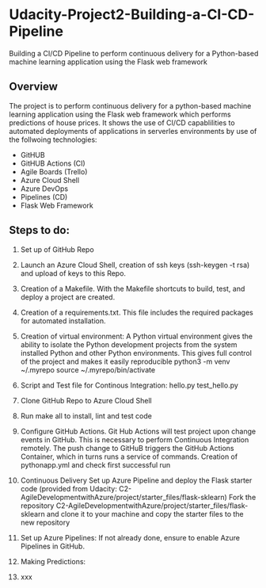 # Udacity-Project2-Building-a-CI-CD-Pipeline
Building a CI/CD Pipeline to perform continuous delivery for a Python-based machine learning application using the Flask web framework

## Overview
The project is to perform continuous delivery for a python-based machine learning application using the Flask web framework which performs predictions of house prices. It shows the use of CI/CD capablilities to automated deployments of applications in serverles environments by use of the follwoing technologies:
- GitHUB
- GitHUB Actions (CI)
- Agile Boards (Trello)
- Azure Cloud Shell
- Azure DevOps
- Pipelines (CD)
- Flask Web Framework

## Steps to do:
1. Set up of GitHub Repo
2. Launch an Azure Cloud Shell, creation of ssh keys (ssh-keygen -t rsa) and upload of keys to this Repo.
3. Creation of a Makefile. With the Makefile shortcuts to build, test, and deploy a project are created.
4. Creation of a requirements.txt. This file includes the required packages for automated installation.
5. Creation of virtual environment: 
A Python virtual environment gives the ability to isolate the Python development projects from the system installed Python and other Python environments. This gives full control of the project and makes it easily reproducible
          python3 -m venv ~/.myrepo
          source ~/.myrepo/bin/activate
6. Script and Test file for Continous Integration:
          hello.py
          test_hello.py
7. Clone GitHub Repo to Azure Cloud Shell
8. Run make all to install, lint and test code 
9. Configure GitHub Actions. Git Hub Actions will test project upon change events in GitHub. This is necessary to perform Continuous Integration remotely. The push change to GitHuB triggers the GitHub Actions Container, which in turns runs a service of commands.
          Creation of pythonapp.yml and check first successful run
11. Continuous Delivery
          Set up Azure Pipeline and deploy the Flask starter code (provided from Udacity: C2-AgileDevelopmentwithAzure/project/starter_files/flask-sklearn)
          Fork the repository C2-AgileDevelopmentwithAzure/project/starter_files/flask-sklearn and clone it to your machine and copy the starter files to the new repository
          
13. Set up Azure Pipelines:
If not already done, ensure to enable Azure Pipelines in GitHub.
15. Making Predictions:

15. xxx

